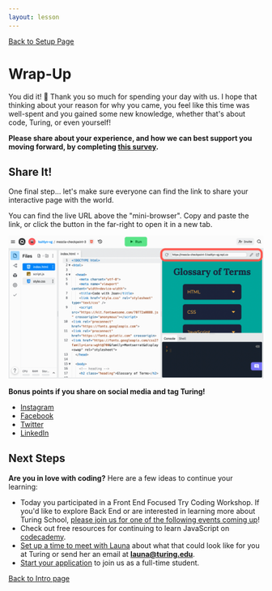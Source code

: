 ```yaml
---
layout: lesson
---
```


<a href="../">Back to Setup Page</a>

# Wrap-Up

You did it! <span role="img" aria-label="celebration emoji">🎉</span> Thank you so much for spending your day with us. I hope that thinking about your reason for why you came, you feel like this time was well-spent and you gained some new knowledge, whether that's about code, Turing, or even yourself!

<strong>Please share about your experience, and how we can best support you moving forward, by completing <a target="blank" href="https://forms.gle/VJB9gkJzFEWerpZS8">this survey</a>.</strong>


## Share It!
One final step... let's make sure everyone can find the link to share your interactive page with the world.

You can find the live URL above the "mini-browser". Copy and paste the link, or click the button in the far-right to open it in a new tab.

<img src="../assets/replit-share-link.png" alt="Screenshot of repl.it interface with box highlighting the URL to the live site link on far right/top" width="600">

<strong>Bonus points if you share on social media and tag Turing!</strong>
- <a target="blank" href="https://www.instagram.com/turing_school/">Instagram</a>
- <a target="blank" href="https://www.facebook.com/turingschool/">Facebook</a>
- <a target="blank" href="https://twitter.com/turingschool">Twitter</a>
- <a target="blank" href="">LinkedIn</a>

## Next Steps
<strong>Are you in love with coding?</strong> Here are a few ideas to continue your learning:
- Today you participated in a Front End Focused Try Coding Workshop. If you'd like to explore Back End or are interested in learning more about Turing School, <a target="blank" href="https://turing.edu/try-coding">please join us for one of the following events coming up</a>!
- Check out free resources for continuing to learn JavaScript on <a target="blank" href="https://www.codecademy.com/catalog/language/javascript">codecademy</a>.
- <a href="https://go.oncehub.com/LaunaGardner1" target="blank">Set up a time to meet with Launa</a> about what that could look like for you at Turing or send her an email at <strong>launa@turing.edu</strong>.
- <a href="https://apply.turing.edu/" target="blank">Start your application</a> to join us as a full-time student.



<a href="../">Back to Intro page</a>
